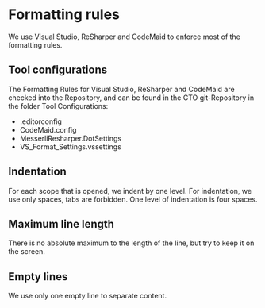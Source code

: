 # Formatting rules

We use Visual Studio, ReSharper and CodeMaid to enforce most of the formatting rules. 

## Tool configurations
The Formatting Rules for Visual Studio, ReSharper and CodeMaid are checked into the Repository, and can be found in the CTO git-Repository in the folder Tool Configurations:

* .editorconfig
* CodeMaid.config
* MesserliResharper.DotSettings
* VS\_Format\_Settings.vssettings

## Indentation

For each scope that is opened, we indent by one level.
For indentation, we use only spaces, tabs are forbidden.
One level of indentation is four spaces.

## Maximum line length

There is no absolute maximum to the length of the line, but try to keep it on the screen.

## Empty lines

We use only one empty line to separate content.